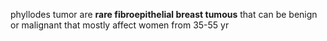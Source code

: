 phyllodes tumor are **rare fibroepithelial breast tumous** that can be benign or malignant that mostly affect women from 35-55 yr